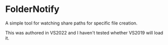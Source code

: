 # FolderNotify
A simple tool for watching share paths for specific file creation.

This was authored in VS2022 and I haven't tested whether VS2019 will load it.
